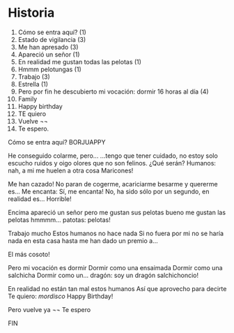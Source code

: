# Historia

1. Cómo se entra aquí? (1)
2. Estado de vigilancia (3)
3. Me han apresado (3)
4. Apareció un señor (1)
5. En realidad me gustan todas las pelotas (1)
6. Hmmm pelotungas (1)
7. Trabajo (3)
8. Estrella (1)
9. Pero por fin he descubierto mi vocación: dormir 16 horas al día (4)
10. Family
11. Happy birthday
12. TE quiero
13. Vuelve ¬¬
14. Te espero.

Cómo se entra aquí?
BORJUAPPY

He conseguido colarme, pero...
...tengo que tener cuidado, no estoy solo
escucho ruidos y oigo olores que no son felinos. ¿Qué serán?
Humanos: nah, a mi me huelen a otra cosa
Maricones!

Me han cazado!
No paran de cogerme, acariciarme
besarme y quererme es...
Me encanta: Sí, me encanta! No, ha sido sólo por un segundo, en realidad es...
Horrible!

Encima apareció un señor
pero me gustan sus pelotas
bueno me gustan las pelotas
hmmmm...
patotas: 
pelotas!

Trabajo mucho
Estos humanos no hace nada
Si no fuera por mi no se haría nada en esta casa
hasta me han dado un premio a...

El más cosoto!

Pero mi vocación es dormir
Dormir como una ensaimada
Dormir como una salchicha
Dormir como un...
dragón: soy un dragón
salchichoncio!

En realidad no están tan mal estos humanos
Así que aprovecho para decirte
Te quiero: *mordisco*
Happy Birthday!

Pero vuelve ya ¬¬
Te espero

FIN